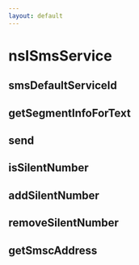 ```yaml
---
layout: default
---
```


# nsISmsService #

## smsDefaultServiceId ##

## getSegmentInfoForText ##

## send ##

## isSilentNumber ##

## addSilentNumber ##

## removeSilentNumber ##

## getSmscAddress ##
